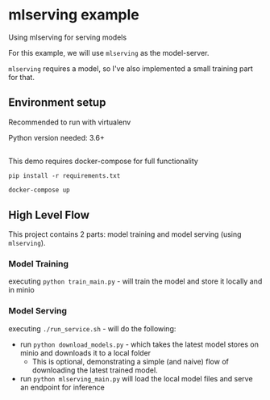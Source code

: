 # mlserving example
Using mlserving for serving models

For this example, we will use `mlserving` as the model-server.

`mlserving` requires a model, so I've also implemented a small training part for that. 

## Environment setup
Recommended to run with virtualenv

Python version needed: 3.6+
##
This demo requires docker-compose for full functionality

`pip install -r requirements.txt`

`docker-compose up`

## High Level Flow

This project contains 2 parts: model training and model serving (using `mlserving`).

### Model Training
executing `python train_main.py` - will train the model and store it locally and in minio

### Model Serving
executing `./run_service.sh` - will do the following:
* run `python download_models.py` - which takes the latest model stores on minio and downloads it to a local folder
    * This is optional, demonstrating a simple (and naive) flow of downloading the latest trained model.
* run `python mlserving_main.py` will load the local model files and serve an endpoint for inference
